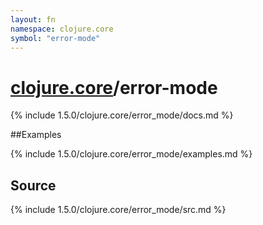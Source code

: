 ```yaml
---
layout: fn
namespace: clojure.core
symbol: "error-mode"
---
```


# [clojure.core](../)/error-mode

{% include 1.5.0/clojure.core/error_mode/docs.md %}

##Examples

{% include 1.5.0/clojure.core/error_mode/examples.md %}
## Source
{% include 1.5.0/clojure.core/error_mode/src.md %}

